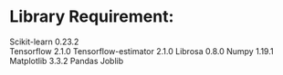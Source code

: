 # Library Requirement:
Scikit-learn 0.23.2 <br />
Tensorflow 2.1.0
Tensorflow-estimator 2.1.0
Librosa 0.8.0 
Numpy 1.19.1
Matplotlib 3.3.2
Pandas
Joblib

